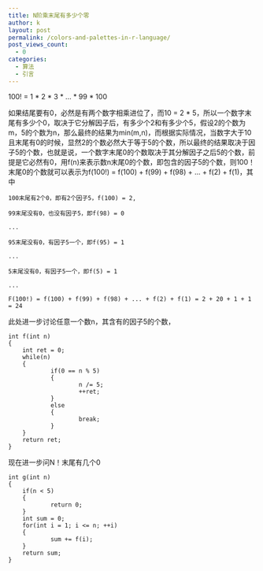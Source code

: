 ```yaml
---
title: N阶乘末尾有多少个零
author: k
layout: post
permalink: /colors-and-palettes-in-r-language/
post_views_count:
  - 0
categories:
  - 算法
  - 引言
---
```


100! = 1 * 2 * 3 * ... * 99 * 100

如果结尾要有0，必然是有两个数字相乘进位了，而10 = 2 * 5，所以一个数字末尾有多少个0，取决于它分解因子后，有多少个2和有多少个5，假设2的个数为m，5的个数为n，那么最终的结果为min(m,n)，而根据实际情况，当数字大于10且末尾有0的时候，显然2的个数必然大于等于5的个数，所以最终的结果取决于因子5的个数，也就是说，一个数字末尾0的个数取决于其分解因子之后5的个数，前提是它必然有0，用f(n)来表示数n末尾0的个数，即包含的因子5的个数，则100！末尾0的个数就可以表示为f(100!) = f(100) + f(99) + f(98) + ... + f(2) + f(1)，其中

	100末尾有2个0，即有2个因子5，f(100) = 2,

	99末尾没有0，也没有因子5，即f(98) = 0

	...

	95末尾没有0，有因子5一个，即f(95) = 1

	...

	5末尾没有0，有因子5一个，即f(5) = 1

	...

	F(100!) = f(100) + f(99) + f(98) + ... + f(2) + f(1) = 2 + 20 + 1 + 1 = 24

此处进一步讨论任意一个数n，其含有的因子5的个数，

	int f(int n)
	{
        int ret = 0;
        while(n)
        {
                if(0 == n % 5)
                {
                        n /= 5;
                        ++ret;
                }
                else
                {
                        break;
                }
        }
        return ret;
	}

现在进一步问N！末尾有几个0

	int g(int n)
	{
        if(n < 5)
        {
                return 0;
        }
        int sum = 0;
        for(int i = 1; i <= n; ++i)
        {
                sum += f(i);
        }
        return sum;
	}